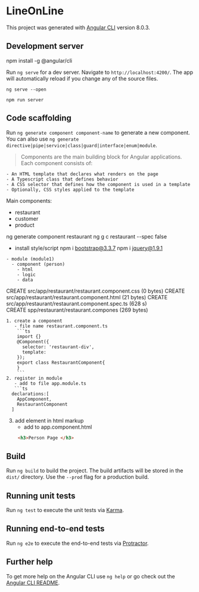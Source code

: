 # LineOnLine

This project was generated with [Angular CLI](https://github.com/angular/angular-cli) version 8.0.3.


## Development server
npm install -g @angular/cli

Run `ng serve` for a dev server. Navigate to `http://localhost:4200/`. The app will automatically reload if you change any of the source files.

``` ng serve --open ```

```npm run server```

## Code scaffolding

Run `ng generate component component-name` to generate a new component. You can also use `ng generate directive|pipe|service|class|guard|interface|enum|module`.

> Components are the main building block for Angular applications. Each component consists of:

    - An HTML template that declares what renders on the page
    - A Typescript class that defines behavior
    - A CSS selector that defines how the component is used in a template
    - Optionally, CSS styles applied to the template

Main components:
- restaurant
- customer
- product

ng generate component restaurant 
ng g c restaurant --spec false
* install style/script
npm i bootstrap@3.3.7
npm i jquery@1.9.1
```
- module (module1)
  - component (person)
    - html
    - logic
    - data
```
CREATE src/app/restaurant/restaurant.component.css (0 bytes)
CREATE src/app/restaurant/restaurant.component.html (21 bytes)
CREATE src/app/restaurant/restaurant.component.spec.ts (628 s)              
CREATE spp/restaurant/restaurant.compones (269 bytes)   
```
1. create a component 
   - file name restaurant.component.ts
    ```ts
    import {}
    @Component({
      selector: 'restaurant-div',
      template:
    });     
    export class RestaurantComponent{
    }
    ```
2. register in module
   - add to file app.module.ts
   ```ts
  declarations:[
    AppComponent,
    RestaurantComponent
  ]
   ```  
3. add element in html markup 
   - add to app.component.html
   ```html
    <h3>Person Page </h3>
   ```

## Build

Run `ng build` to build the project. The build artifacts will be stored in the `dist/` directory. Use the `--prod` flag for a production build.

## Running unit tests

Run `ng test` to execute the unit tests via [Karma](https://karma-runner.github.io).

## Running end-to-end tests

Run `ng e2e` to execute the end-to-end tests via [Protractor](http://www.protractortest.org/).

## Further help

To get more help on the Angular CLI use `ng help` or go check out the [Angular CLI README](https://github.com/angular/angular-cli/blob/master/README.md).
